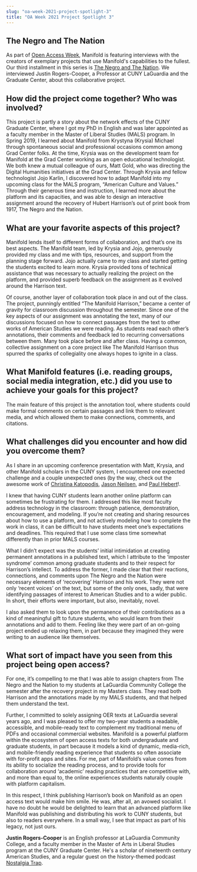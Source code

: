 ```yaml
---
slug: "oa-week-2021-project-spotlight-3"
title: "OA Week 2021 Project Spotlight 3"
---
```


## The Negro and The Nation

As part of [Open Access Week](http://www.openaccessweek.org/), Manifold is featuring interviews with the creators of exemplary projects that use Manifold's capabilities to the fullest. Our third installment in this series is [The Negro and The Nation](https://cuny.manifoldapp.org/projects/hubert-harrison-the-negro-and-the-nation). We interviewed Justin Rogers-Cooper, a Professor at CUNY LaGuardia and the Graduate Center, about this collaborative project. 

<!--truncate-->

## How did the project come together? Who was involved?

This project is partly a story about the network effects of the CUNY Graduate Center, where I got my PhD in English and was later appointed as a faculty member in the Master of Liberal Studies (MALS) program. 
In Spring 2019, I learned about Manifold from Krystyna (Krysia) Michael through spontaneous social and professional occasions common among Grad Center folks. At the time, Krysia was on the development team for Manifold at the Grad Center working as an open educational technologist. We both knew a mutual colleague of ours, Matt Gold, who was directing the Digital Humanities initiatives at the Grad Center. Through Krysia and fellow technologist Jojo Karlin, I discovered how to adapt Manifold into my upcoming class for the MALS program, “American Culture and Values.” Through their generous time and instruction, I learned more about the platform and its capacities, and was able to design an interactive assignment around the recovery of Hubert Harrison’s out of print book from 1917, The Negro and the Nation. 

## What are your favorite aspects of this project?

Manifold lends itself to different forms of collaboration, and that’s one its best aspects. The Manifold team, led by Krysia and Jojo, generously provided my class and me with tips, resources, and support from the planning stage forward. Jojo actually came to my class and started getting the students excited to learn more. Krysia provided tons of technical assistance that was necessary to actually realizing the project on the platform, and provided superb feedback on the assignment as it evolved around the Harrison text. 

Of course, another layer of collaboration took place in and out of the class. The project, punningly entitled “The Manifold Harrison,” became a center of gravity for classroom discussion throughout the semester. Since one of the key aspects of our assignment was annotating the text, many of our discussions focused on how to connect passages from the text to other works of American Studies we were reading. As students read each other’s annotations, their comments and feedback led to recurring conversations between them. Many took place before and after class. Having a common, collective assignment on a core project like The Manifold Harrison thus spurred the sparks of collegiality one always hopes to ignite in a class.  

## What Manifold features (i.e. reading groups, social media integration, etc.) did you use to achieve your goals for this project?

The main feature of this project is the annotation tool, where students could make formal comments on certain passages and link them to relevant media, and which allowed them to make connections, comments, and citations. 

## What challenges did you encounter and how did you overcome them?

As I share in an upcoming conference presentation with Matt, Krysia, and other Manifold scholars in the CUNY system, I encountered one expected challenge and a couple unexpected ones (by the way, check out the awesome work of [Christina Katopodis](https://cuny.manifoldapp.org/read/the-great-lawsuit/section/a14cc249-0f21-4e02-89c8-f21c7c2c7d13), [Jason Neilsen](https://cuny.manifoldapp.org/read/337def73-85ba-4e2a-b1d1-4033d825036f/section/910c3b6a-dd73-462c-8aa8-92edbf7a8eaf), and [Paul Hebert](https://cuny.manifoldapp.org/projects/huck-finn)!. 

I knew that having CUNY students learn another online platform can sometimes be frustrating for them. I addressed this like most faculty address technology in the classroom: through patience, demonstration, encouragement, and modeling. If you’re not creating and sharing resources about how to use a platform, and not actively modeling how to complete the work in class, it can be difficult to have students meet one’s expectations and deadlines. This required that I use some class time somewhat differently than in prior MALS courses. 

What I didn’t expect was the students’ initial intimidation at creating permanent 
annotations in a published text, which I attribute to the ‘imposter syndrome’ common among graduate students and to their respect for Harrison’s intellect. To address the former, I made clear that their reactions, connections, and comments upon The Negro and the Nation were necessary elements of ‘recovering’ Harrison and his work. They were not only ‘recent voices’ on the text, but some of the only ones, sadly, that were identifying passages of interest to American Studies and to a wider public. In short, their efforts were important, but also, inevitably, novel. 

I also asked them to look upon the permanence of their contributions as a kind of meaningful gift to future students, who would learn from their annotations and add to them. Feeling like they were part of an on-going project ended up relaxing them, in part because they imagined they were writing to an audience like themselves.

## What sort of impact have you seen from this project being open access?

For one, it’s compelling to me that I was able to assign chapters from The Negro and the 
Nation to my students at LaGuardia Community College the semester after the recovery project in my Masters class. They read both Harrison and the annotations made by my MALS students, and that helped them understand the text. 

Further, I committed to solely assigning OER texts at LaGuardia several years ago, and I was pleased to offer my two-year students a readable, accessible, and mobile-ready text to complement my traditional menu of PDFs and occasional commercial websites. Manifold is a powerful platform within the ecosystem of open access texts for both undergraduate and graduate students, in part because it models a kind of dynamic, media-rich, and mobile-friendly reading experience that students so often associate with for-profit apps and sites. For me, part of Manifold’s value comes from its ability to socialize the reading process, and to provide tools for collaboration around ‘academic’ reading practices that are competitive with, and more than equal to, the online experiences students naturally couple with platform capitalism. 

In this respect, I think publishing Harrison’s book on Manifold as an open access text would make him smile. He was, after all, an avowed socialist. I have no doubt he would be delighted to learn that an advanced platform like Manifold was publishing and distributing his work to CUNY students, but also to readers everywhere. In a small way, I see that impact as part of his legacy, not just ours. 

**Justin Rogers-Cooper** is an English professor at LaGuardia Community College, and a faculty member in the Master of Arts in Liberal Studies program at the CUNY Graduate Center. He's a scholar of nineteenth century American Studies, and a regular guest on the history-themed podcast [Nostalgia Trap](https://www.nostalgiatrap.com/).
